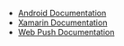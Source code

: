 - [Android Documentation](./android/readme.html)
- [Xamarin Documentation](./xamarin/readme.html)
- [Web Push Documentation](./web/readme.html)
